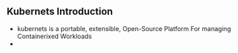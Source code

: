 ## Kubernets Introduction
* kubernets is a portable, extensible, Open-Source Platform For managing Containerixed Workloads
* 